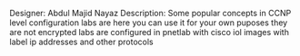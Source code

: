 Designer: Abdul Majid Nayaz 
Description: Some popular concepts in CCNP level configuration labs are here you can use it for your own puposes they are not encrypted 
labs are configured in pnetlab with cisco iol images with label ip addresses and other protocols
